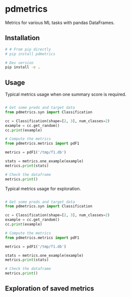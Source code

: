 # pdmetrics

Metrics for various ML tasks with pandas DataFrames.

## Installation

```bash
# # From pip directly
# pip install pdmetrics

# Dev version
pip install -e .
```

## Usage

Typical metrics usage when one summary score is required.

```python

# Get some preds and target data
from pdmetrics.syn import Classification

cc = Classification(shape=[2, 3], num_classes=2)
example = cc.get_random()
cc.print(example)

# Compute the metrics
from pdmetrics.metrics import pdF1

metrics = pdF1('/tmp/f1.db')

stats = metrics.one_example(example)
metrics.print(stats)

# Check the dataframe
metrics.print()

```

Typical metrics usage for exploration.

```python

# Get some preds and target data
from pdmetrics.syn import Classification

cc = Classification(shape=[2, 3], num_classes=2)
example = cc.get_random()
cc.print(example)

# Compute the metrics
from pdmetrics.metrics import pdF1

metrics = pdF1('/tmp/f1.db')

stats = metrics.one_example(example)
metrics.print(stats)

# Check the dataframe
metrics.print()

```

## Exploration of saved metrics
